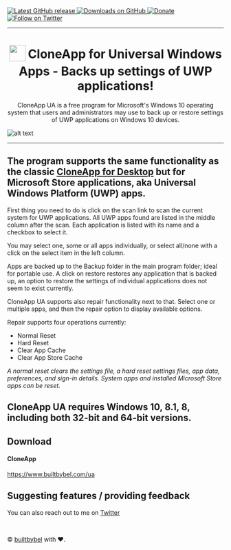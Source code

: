 <a href="https://github.com/builtbybel/CloneApp-ua/releases/latest" target="_blank">
 <img alt="Latest GitHub release" src="https://img.shields.io/github/release/builtbybel/cloneapp-ua.svg" />
</a>
<a href="https://github.com/builtbybel/CloneApp-ua/releases" target="_blank">
 <img alt="Downloads on GitHub" src="https://img.shields.io/github/downloads/builtbybel/CloneApp-UA/total.svg?style=flat-square" />
</a>
<a href="https://www.builtbybel.com/donate/cloneapp" target="_blank">
 <img alt="Donate" src="https://img.shields.io/badge/donate-PayPal-orange.svg?style=flat-square" />
</a>
<a href="https://twitter.com/builtbybel" target="_blank">
 <img alt="Follow on Twitter" src="https://img.shields.io/twitter/follow/builtbybel.svg?label=Follow" />
</a>

*** 
<h1 align="center">
<sub>
<img  src="https://github.com/builtbybel/CloneApp-UA/blob/master/cloneapp.png"
      height="38"
      width="38">
</sub>
CloneApp for Universal Windows Apps - Backs up settings of UWP applications!
	
</h1>

<p align="center">
CloneApp UA is a free program for Microsoft's Windows 10 operating system that users and administrators may use to back up or restore settings of UWP applications on Windows 10 devices.
 
![alt text](https://github.com/builtbybel/CloneApp-UA/blob/master/cloneapp-ua-intro.gif)

</p>

*** 

</p>

## The  program supports the same functionality as the classic [CloneApp for Desktop](https://github.com/builtbybel/CloneApp) but for Microsoft Store applications, aka Universal Windows Platform (UWP) apps.

First thing you need to do is click on the scan link to scan the current system for UWP applications. All UWP apps found are listed in the middle column after the scan. Each application is listed with its name and a checkbox to select it.

You may select one, some or all apps individually, or select all/none with a click on the select item in the left column.

Apps are backed up to the Backup folder in the main program folder; ideal for portable use. A click on restore restores any application that is backed up, an option to restore the settings of individual applications does not seem to exist currently.

CloneApp UA supports also repair functionality next to that. Select one or multiple apps, and then the repair option to display available options.

Repair supports four operations currently:

* Normal Reset
* Hard Reset
* Clear App Cache
* Clear App Store Cache

*A normal reset clears the settings file, a hard reset settings files, app data, preferences, and sign-in details. System apps and installed Microsoft Store apps can be reset.*

## CloneApp UA requires Windows 10, 8.1, 8, including both 32-bit and 64-bit versions.

## Download 

#### CloneApp
https://www.builtbybel.com/ua

## Suggesting features / providing feedback
You can also reach out to me on [Twitter](https://twitter.com/builtbybel)

<br>

© [builtbybel](https://builtbybelcom "Good apps are as little apps as possible") with ❤︎.
